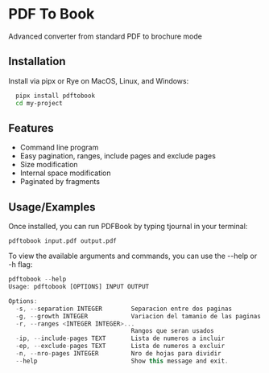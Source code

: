 # PDF To Book

Advanced converter from standard PDF to brochure mode

## Installation

Install via pipx or Rye on MacOS, Linux, and Windows:

```bash
  pipx install pdftobook
  cd my-project
```

## Features

- Command line program
- Easy pagination, ranges, include pages and exclude pages
- Size modification
- Internal space modification
- Paginated by fragments

## Usage/Examples

Once installed, you can run PDFBook by typing tjournal in your terminal:
```
pdftobook input.pdf output.pdf
```

To view the available arguments and commands, you can use the --help or -h flag:

```javascript
pdftobook --help
Usage: pdftobook [OPTIONS] INPUT OUTPUT

Options:
  -s, --separation INTEGER        Separacion entre dos paginas
  -g, --growth INTEGER            Variacion del tamanio de las paginas
  -r, --ranges <INTEGER INTEGER>...
                                  Rangos que seran usados
  -ip, --include-pages TEXT       Lista de numeros a incluir
  -ep, --exclude-pages TEXT       Lista de numeros a excluir
  -n, --nro-pages INTEGER         Nro de hojas para dividir
  --help                          Show this message and exit.
```
